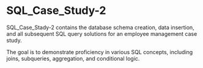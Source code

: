 # SQL_Case_Study-2

SQL_Case_Stady-2 contains the database schema creation, data insertion, and all subsequent SQL query solutions for an employee management case study.

The goal is to demonstrate proficiency in various SQL concepts, including joins, subqueries, aggregation, and conditional logic.
